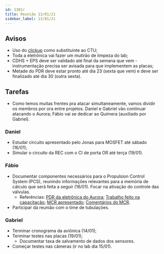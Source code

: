 ```yaml
---
id: 1301r
title: Reunião 13/01/21
sidebar_label: 13/01/21
---
```


## Avisos
- Uso do [clickup](https://app.clickup.com/3004498/v/l/f/3168746?pr=3007293) como substituinte ao CTU;
- Toda a eletrônica vai fazer um mutirão de limpeza do lab;
- CDHS + EPS deve ser validado até final da semana que vem - instrumentação precisa ser avisada para que implementem as placas;
- Metade do PDR deve estar pronto até dia 23 (sexta que vem) e deve ser finalizado até dia 30 (outra sexta).

## Tarefas
- Como temos muitas frentes pra atacar simultaneamente, vamos dividir os membros por ora entre projetos. Daniel e Gabriel vão continuar atacando o Aurora; Fábio vai se dedicar ao Quimera (auxiliado por Gabriel).

### Daniel
- Estudar circuito apresentado pelo Jonas para MOSFET até sábado (16/01);
- Simular o circuito da REC com o CI de porta OR até terça (19/01).

### Fábio
- Documentar componentes necessários para o Propulsion Control System (PCS), reunindo informações relevantes para a memória de cálculo que será feita a seguir (16/01). Focar na ativação do controle das válvulas.
    - Referências: [PDR da eletrônica do Aurora](https://docs.google.com/document/d/1j3hPUsAhL2aYUUgWRt9RNxzzxiFSzWYADQ41ZPCbnng/edit?usp=drive_web&ouid=104407959702814414449); [Trabalho feito na capacitação](https://drive.google.com/drive/folders/1M8Q81GPAfAW-2JkYL-hauVrdJDMAsT9j); [MCR apresentado](https://docs.google.com/presentation/d/1-_x39O-pEUVkNdObVO4R4eaSofAmhnCW/edit#slide=id.p13); [Comentários do MCR](https://docs.google.com/document/d/1LkiC2Xq5wYLHv1QQk7N40WoRiPl5PmALXgRW_2JLUxU/edit).
- Participar da reunião com o time de tubulações.

### Gabriel
- Terminar cronograma da aviônica (14/01);
- Terminar testes nas placas (19/01);
    - Documentar taxa de salvamento de dados dos sensores.
- Começar testes nas câmeras (ir no lab dia 15/01).